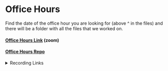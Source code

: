 # Office Hours

Find the date of the office hour you are looking for (above ^ in the files) and there will be a folder with all the files that we worked on.

#### [Office Hours Link](https://us06web.zoom.us/j/83847552998?pwd=OQ2PyTthph5D9baVK4aLojbCzUT4ww.1) (zoom) 

#### [Office Hours Repo](https://github.com/YasserS-21/office_hours)

<details>
   <summary>Recording Links</summary>

   - 05/26 - [Recording](https://us06web.zoom.us/rec/share/_eLBkC1mwLabtIZ4bENqg9Pa7QOqtrjhQNR1KV5IibQZ9M6wp3[…]O0inE_0.M5vYxNY7HBOsBqKn?pwd=p7Ej1Wtgy6ISmv6diqRN44dMGoOgEHqK), Passcode: .^%.v6qj
   
</details>
